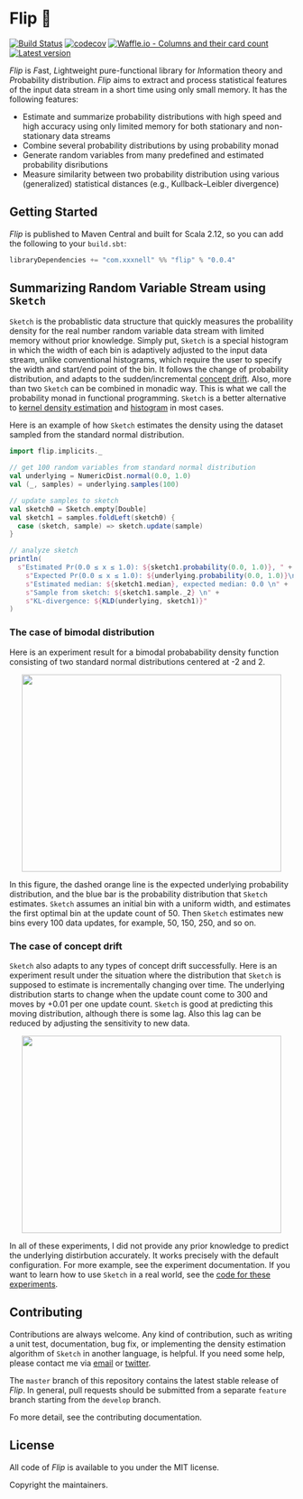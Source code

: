 # Flip 🎲

[![Build Status](https://travis-ci.org/xxxnell/flip.svg?branch=master)](https://travis-ci.org/xxxnell/flip)
[![codecov](https://codecov.io/gh/xxxnell/flip/branch/master/graph/badge.svg)](https://codecov.io/gh/xxxnell/flip)
[![Waffle.io - Columns and their card count](https://badge.waffle.io/xxxnell/flip.svg?columns=to%20do)](https://waffle.io/xxxnell/flip)
[![Latest version](https://index.scala-lang.org/xxxnell/flip/flip/latest.svg)](https://index.scala-lang.org/xxxnell/flip/flip)


*Flip* is *F*ast, *L*ightweight pure-functional library for *I*nformation theory and *P*robability distribution. *Flip* aims to extract and process statistical features of the input data stream in a short time using only small memory. It has the following features:

* Estimate and summarize probability distributions with high speed and high accuracy using only limited memory for both stationary and non-stationary data streams
* Combine several probability distributions by using probability monad
* Generate random variables from many predefined and estimated probability disributions 
* Measure similarity between two probability distribution using various (generalized) statistical distances (e.g., Kullback–Leibler divergence)


## Getting Started

*Flip* is published to Maven Central and built for Scala 2.12, so you can add the following to your `build.sbt`:

``` scala
libraryDependencies += "com.xxxnell" %% "flip" % "0.0.4"
```


## Summarizing Random Variable Stream using `Sketch`

`Sketch` is the probablistic data structure that quickly measures the probalility density for the real number random variable data stream with limited memory without prior knowledge. Simply put, `Sketch` is a special histogram in which the width of each bin is adaptively adjusted to the input data stream, unlike conventional histograms, which require the user to specify the width and start/end point of the bin. It follows the change of probability distribution, and adapts to the sudden/incremental [concept drift](https://en.wikipedia.org/wiki/Concept_drift). Also, more than two `Sketch` can be combined in monadic way. This is what we call the probability monad in functional programming. `Sketch` is a better alternative to [kernel density estimation](https://en.wikipedia.org/wiki/Kernel_density_estimation) and [histogram](https://en.wikipedia.org/wiki/Histogram) in most cases.

Here is an example of how `Sketch` estimates the density using the dataset sampled from the standard normal distribution.

``` scala 
import flip.implicits._

// get 100 random variables from standard normal distribution
val underlying = NumericDist.normal(0.0, 1.0)
val (_, samples) = underlying.samples(100)

// update samples to sketch
val sketch0 = Sketch.empty[Double]
val sketch1 = samples.foldLeft(sketch0) {
  case (sketch, sample) => sketch.update(sample)
}

// analyze sketch
println(
  s"Estimated Pr(0.0 ≤ x ≤ 1.0): ${sketch1.probability(0.0, 1.0)}, " +
    s"Expected Pr(0.0 ≤ x ≤ 1.0): ${underlying.probability(0.0, 1.0)}\n" +
    s"Estimated median: ${sketch1.median}, expected median: 0.0 \n" +
    s"Sample from sketch: ${sketch1.sample._2} \n" +
    s"KL-divergence: ${KLD(underlying, sketch1)}"
)
```


### The case of bimodal distribution

Here is an experiment result for a bimodal probabability density function consisting of two standard normal distributions centered at -2 and 2.

<p align="center">
  <img width="460" height="350" src="https://xxxnell.github.io/flip/img/experiments/basic-bimodal-histo.gif">
</p>


In this figure, the dashed orange line is the expected underlying probability distribution, and the blue bar is the probability distribution that `Sketch` estimates. `Sketch` assumes an initial bin with a uniform width, and estimates the first optimal bin at the update count of 50. Then `Sketch` estimates new bins every 100 data updates, for example, 50, 150, 250, and so on.


### The case of concept drift

`Sketch` also adapts to any types of concept drift successfully. Here is an experiment result under the situation where the distribution that `Sketch` is supposed to estimate is incrementally changing over time. The underlying distribution starts to change when the update count come to 300 and moves by +0.01 per one update count. `Sketch` is good at predicting this moving distribution, although there is some lag. Also this lag can be reduced by adjusting the sensitivity to new data.

<p align="center">
  <img width="460" height="350" src="https://xxxnell.github.io/flip/experiments/incremental-cd-normal-pdf.gif">
</p>

In all of these experiments, I did not provide any prior knowledge to predict the underlying distirbution accurately. It works precisely with the default configuration. For more example, see the experiment documentation. If you want to learn how to use `Sketch` in a real world, see the [code for these experiments](https://github.com/xxxnell/flip/tree/master/flip-bench/src/main/scala/flip/experiment).


## Contributing

Contributions are always welcome. Any kind of contribution, such as writing a unit test, documentation, bug fix, or implementing the density estimation algorithm of `Sketch` in another language, is helpful. If you need some help, please contact me via [email](mailto:xxxxxnell@gmail.com) or [twitter](https://twitter.com/xxxnell).

The `master` branch of this repository contains the latest stable release of *Flip*. In general, pull requests should be submitted from a separate `feature` branch starting from the `develop` branch. 

Fo more detail, see the contributing documentation.


## License

All code of *Flip* is available to you under the MIT license. 

Copyright the maintainers.

